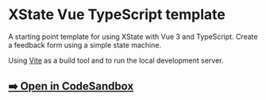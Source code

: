 # XState Vue TypeScript template

A starting point template for using XState with Vue 3 and TypeScript. Create a feedback form using a simple state machine.

Using [Vite](https://vitejs.dev/) as a build tool and to run the local development server.

## [➡️ Open in CodeSandbox](https://codesandbox.io/p/sandbox/github/statelyai/xstate/tree/main/templates/vue-ts?file=%2Fsrc%2FfeedbackMachine.ts)
